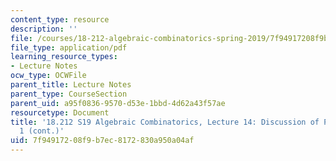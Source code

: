 ```yaml
---
content_type: resource
description: ''
file: /courses/18-212-algebraic-combinatorics-spring-2019/7f94917208f9b7ec8172830a950a04af_MIT18_212S19_lec14.pdf
file_type: application/pdf
learning_resource_types:
- Lecture Notes
ocw_type: OCWFile
parent_title: Lecture Notes
parent_type: CourseSection
parent_uid: a95f0836-9570-d53e-1bbd-4d62a43f57ae
resourcetype: Document
title: '18.212 S19 Algebraic Combinatorics, Lecture 14: Discussion of Problem Set
  1 (cont.)'
uid: 7f949172-08f9-b7ec-8172-830a950a04af
---
```

